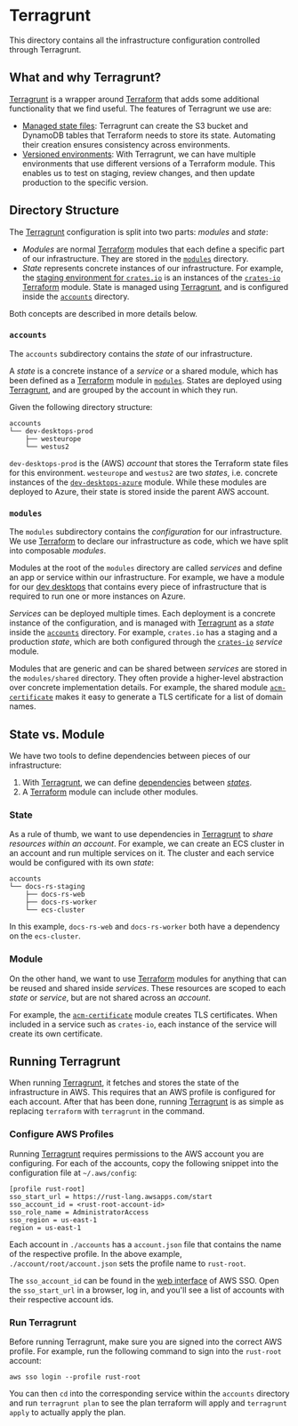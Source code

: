# Terragrunt

This directory contains all the infrastructure configuration controlled through
Terragrunt.

## What and why Terragrunt?

[Terragrunt] is a wrapper around [Terraform] that adds some additional
functionality that we find useful. The features of Terragrunt we use are:

  - [Managed state files](https://terragrunt.gruntwork.io/docs/getting-started/quick-start/#keep-your-backend-configuration-dry):
    Terragrunt can create the S3 bucket and DynamoDB tables that Terraform needs
    to store its state. Automating their creation ensures consistency across
    environments.
  - [Versioned environments](https://terragrunt.gruntwork.io/docs/getting-started/quick-start/#promote-immutable-versioned-terraform-modules-across-environments):
    With Terragrunt, we can have multiple environments that use different
    versions of a Terraform module. This enables us to test on staging, review
    changes, and then update production to the specific version.

## Directory Structure

The [Terragrunt] configuration is split into two parts: _modules_ and _state_:

- _Modules_ are normal [Terraform] modules that each define a specific part of
  our infrastructure. They are stored in the [`modules`](#modules) directory.
- _State_ represents concrete instances of our infrastructure. For example, the
  [staging environment for `crates.io`](./accounts/legacy/crates-io-staging) is
  an instances of the [`crates-io`](./modules/crates-io) [Terraform] module.
  State is managed using [Terragrunt], and is configured inside the
  [`accounts`](#accounts) directory.

Both concepts are described in more details below.

### `accounts`

The `accounts` subdirectory contains the _state_ of our infrastructure.

A _state_ is a concrete instance of a _service_ or a shared module, which has
been defined as a [Terraform] module in [`modules`](#modules). States are
deployed using [Terragrunt], and are grouped by the account in which they run.

Given the following directory structure:

```text
accounts
└── dev-desktops-prod
    ├── westeurope
    └── westus2
```

`dev-desktops-prod` is the (AWS) _account_ that stores the Terraform state files
for this environment. `westeurope` and `westus2` are two _states_, i.e. concrete
instances of the [`dev-desktops-azure`](./modules/dev-desktops-azure) module.
While these modules are deployed to Azure, their state is stored inside the
parent AWS account.

### `modules`

The `modules` subdirectory contains the _configuration_ for our infrastructure.
We use [Terraform] to declare our infrastructure as code, which we have split
into composable _modules_.

Modules at the root of the `modules` directory are called _services_ and define
an app or service within our infrastructure. For example, we have a module for
our [dev desktops](./modules/dev-desktops-azure) that contains every piece of
infrastructure that is required to run one or more instances on Azure.

_Services_ can be deployed multiple times. Each deployment is a concrete
instance of the configuration, and is managed with [Terragrunt] as a _state_
inside the [`accounts`](#accounts) directory. For example, `crates.io` has a
staging and a production _state_, which are both configured through the
[`crates-io`](./modules/crates-io) _service_ module.

Modules that are generic and can be shared between _services_ are stored in the
`modules/shared` directory. They often provide a higher-level abstraction over
concrete implementation details. For example, the shared module
[`acm-certificate`](modules/acm-certificate) makes it easy to generate
a TLS certificate for a list of domain names.

## State vs. Module

We have two tools to define dependencies between pieces of our infrastructure:

  1. With [Terragrunt], we can define [dependencies](https://terragrunt.gruntwork.io/docs/features/execute-terraform-commands-on-multiple-modules-at-once/#dependencies-between-modules)
     between [_states_](#accounts).
  2. A [Terraform] module can include other modules.

### State

As a rule of thumb, we want to use dependencies in [Terragrunt] to _share
resources within an account_. For example, we can create an ECS cluster in an
account and run multiple services on it. The cluster and each service would be
configured with its own _state_:

```text
accounts
└── docs-rs-staging
    ├── docs-rs-web
    ├── docs-rs-worker
    └── ecs-cluster
```

In this example, `docs-rs-web` and `docs-rs-worker` both have a dependency on
the `ecs-cluster`.

### Module

On the other hand, we want to use [Terraform] modules for anything that can be
reused and shared inside _services_. These resources are scoped to each _state_
or _service_, but are not shared across an _account_.

For example, the [`acm-certificate`](modules/acm-certificate) module
creates TLS certificates. When included in a service such as `crates-io`, each
instance of the service will create its own certificate.

## Running Terragrunt

When running [Terragrunt], it fetches and stores the state of the infrastructure
in AWS. This requires that an AWS profile is configured for each account. After
that has been done, running [Terragrunt] is as simple as replacing `terraform`
with `terragrunt` in the command.

### Configure AWS Profiles

Running [Terragrunt] requires permissions to the AWS account you are
configuring. For each of the accounts, copy the following snippet into the
configuration file at `~/.aws/config`:

```text
[profile rust-root]
sso_start_url = https://rust-lang.awsapps.com/start
sso_account_id = <rust-root-account-id>
sso_role_name = AdministratorAccess
sso_region = us-east-1
region = us-east-1
```

Each account in `./accounts` has a `account.json` file that contains the name of
the respective profile. In the above example, `./account/root/account.json` sets
the profile name to `rust-root`.

The `sso_account_id` can be found in the [web interface](https://rust-lang.awsapps.com/start/#/?tab=accounts)
of AWS SSO. Open the `sso_start_url` in a browser, log in, and you'll see a list
of accounts with their respective account ids.

### Run Terragrunt

Before running Terragrunt, make sure you are signed into the correct AWS
profile. For example, run the following command to sign into the `rust-root`
account:

```shell
aws sso login --profile rust-root
```

You can then `cd` into the corresponding service within the `accounts` directory
and run `terragrunt plan` to see the plan terraform will apply and
`terragrunt apply` to actually apply the plan.

[terraform]: https://www.terraform.io/
[terragrunt]: https://terragrunt.gruntwork.io/
